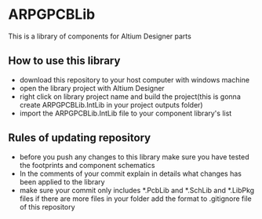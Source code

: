 # ARPGPCBLib
This is a library of components for Altium Designer parts
## How to use this library
* download this repository to your host computer with windows machine
* open the library project with Altium Designer
* right click on library project name and build the project(this is gonna create  ARPGPCBLib.IntLib in your project outputs folder)
* import the ARPGPCBLib.IntLib file to your component library's list

## Rules of updating repository
* before you push any changes to this library make sure you have tested the footprints and component schematics
* In the comments of your commit explain in details what changes has been applied to the library
* make sure your commit only includes *.PcbLib and *.SchLib and *.LibPkg files if there are more files in your folder add the format to .gitignore file of this repository

